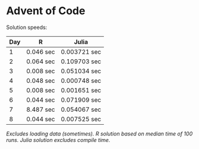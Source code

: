# Advent of Code

Solution speeds:

| Day | R         | Julia        |
|-----|-----------|--------------|
| 1   | 0.046 sec | 0.003721 sec |
| 2   | 0.064 sec | 0.109703 sec |
| 3   | 0.008 sec | 0.051034 sec |
| 4   | 0.048 sec | 0.000748 sec |
| 5   | 0.008 sec | 0.001651 sec |
| 6   | 0.044 sec | 0.071909 sec |
| 7   | 8.487 sec | 0.054067 sec |
| 8   | 0.044 sec | 0.007525 sec |


*Excludes loading data (sometimes). R solution based on median time of 100 runs. Julia solution excludes compile time.*
